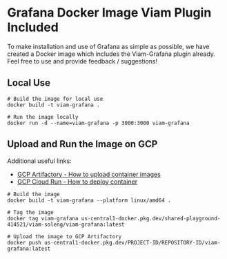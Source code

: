 # Grafana Docker Image Viam Plugin Included

To make installation and use of Grafana as simple as possible, we have created a Docker image which includes the Viam-Grafana plugin already.
Feel free to use and provide feedback / suggestions!

## Local Use

```
# Build the image for local use
docker build -t viam-grafana .

# Run the image locally
docker run -d --name=viam-grafana -p 3000:3000 viam-grafana
```

## Upload and Run the Image on GCP

Additional useful links:

- [GCP Artifactory - How to upload container images](https://cloud.google.com/artifact-registry/docs/docker/store-docker-container-images)
- [GCP Cloud Run - How to deploy container](https://cloud.google.com/run/docs/deploying)

```
# Build the image
docker build -t viam-grafana --platform linux/amd64 .

# Tag the image
docker tag viam-grafana us-central1-docker.pkg.dev/shared-playground-414521/viam-soleng/viam-grafana:latest

# Upload the image to GCP Artifactory
docker push us-central1-docker.pkg.dev/PROJECT-ID/REPOSITORY-ID/viam-grafana:latest
```



